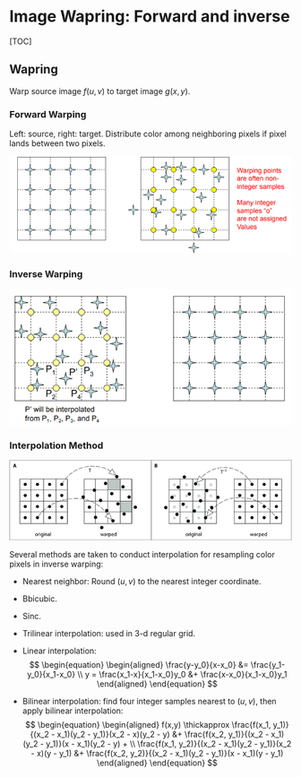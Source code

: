 # Image Wapring: Forward and inverse

[TOC]

## Wapring

Warp source image $f(u,v)$ to target image $g(x,y)$.

### Forward Warping

Left: source, right: target. Distribute color among neighboring pixels if pixel lands between two pixels. 

![forward_warp](forward_warp.png)

### Inverse Warping

![inverse_warp](inverse_warp.png)

### Interpolation Method

![Forward-and-backward-image-warping-In-the-case-of-foward-warping-A-holes-can-occur](Forward-and-backward-image-warping-In-the-case-of-foward-warping-A-holes-can-occur.png)

Several methods are taken to conduct interpolation for resampling color pixels in inverse warping: 

- Nearest neighbor: Round $(u,v)$ to the nearest integer coordinate.

- Bbicubic.

- Sinc.

- Trilinear interpolation: used in 3-d regular grid.

- Linear interpolation: 
  $$
  \begin{equation}
      \begin{aligned}
          \frac{y-y_0}{x-x_0} &= \frac{y_1-y_0}{x_1-x_0} \\
          y = \frac{x_1-x}{x_1-x_0}y_0 &+ \frac{x-x_0}{x_1-x_0}y_1
      \end{aligned}
  \end{equation}
  $$

- Bilinear interpolation: find four integer samples nearest to $(u,v)$, then apply bilinear interpolation:
  $$
  \begin{equation}
      \begin{aligned}
  f(x,y) \thickapprox \frac{f(x_1, y_1)}{(x_2 - x_1)(y_2 - y_1)}(x_2 - x)(y_2 - y) &+ \frac{f(x_2, y_1)}{(x_2 - x_1)(y_2 - y_1)}(x - x_1)(y_2 - y) + \\
  \frac{f(x_1, y_2)}{(x_2 - x_1)(y_2 - y_1)}(x_2 - x)(y - y_1) &+ \frac{f(x_2, y_2)}{(x_2 - x_1)(y_2 - y_1)}(x - x_1)(y - y_1)
      \end{aligned}
  \end{equation}
  $$
  

